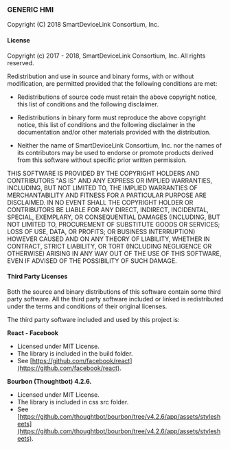 ### GENERIC HMI

Copyright (C) 2018 SmartDeviceLink Consortium, Inc.

#### License
Copyright (c) 2017 - 2018, SmartDeviceLink Consortium, Inc.
All rights reserved.

Redistribution and use in source and binary forms, with or without
modification, are permitted provided that the following conditions are met:

* Redistributions of source code must retain the above copyright notice, this list of conditions and the following disclaimer.

* Redistributions in binary form must reproduce the above copyright notice, this list of conditions and the following disclaimer in the documentation and/or other materials provided with the distribution.

* Neither the name of SmartDeviceLink Consortium, Inc. nor the names of its contributors may be used to endorse or promote products derived from this software without specific prior written permission.

THIS SOFTWARE IS PROVIDED BY THE COPYRIGHT HOLDERS AND CONTRIBUTORS "AS IS" AND ANY EXPRESS OR IMPLIED WARRANTIES, INCLUDING, BUT NOT LIMITED TO, THE IMPLIED WARRANTIES OF MERCHANTABILITY AND FITNESS FOR A PARTICULAR PURPOSE ARE DISCLAIMED. IN NO EVENT SHALL THE COPYRIGHT HOLDER OR CONTRIBUTORS BE LIABLE FOR ANY DIRECT, INDIRECT, INCIDENTAL, SPECIAL, EXEMPLARY, OR CONSEQUENTIAL DAMAGES (INCLUDING, BUT NOT LIMITED TO, PROCUREMENT OF SUBSTITUTE GOODS OR SERVICES; LOSS OF USE, DATA, OR PROFITS; OR BUSINESS INTERRUPTION) HOWEVER CAUSED AND ON ANY THEORY OF LIABILITY, WHETHER IN CONTRACT, STRICT LIABILITY, OR TORT (INCLUDING NEGLIGENCE OR OTHERWISE) ARISING IN ANY WAY OUT OF THE USE OF THIS SOFTWARE, EVEN IF ADVISED OF THE POSSIBILITY OF SUCH DAMAGE.

#### Third Party Licenses

Both the source and binary distributions of this software contain
some third party software. All the third party software included
or linked is redistributed under the terms and conditions of their 
original licenses.

The third party software included and used by this project is:

**React - Facebook**

* Licensed under MIT License.
* The library is included in the build folder.
* See [https://github.com/facebook/react](https://github.com/facebook/react).

**Bourbon (Thoughtbot) 4.2.6.**

* Licensed under MIT License.
* The library is included in css src folder.
* See [https://github.com/thoughtbot/bourbon/tree/v4.2.6/app/assets/stylesheets](https://github.com/thoughtbot/bourbon/tree/v4.2.6/app/assets/stylesheets).